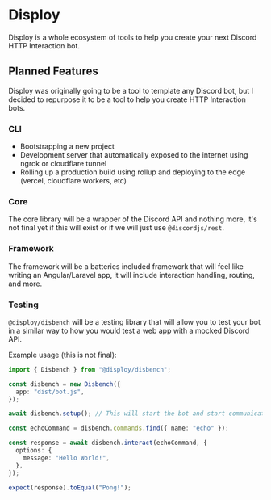 # Disploy

Disploy is a whole ecosystem of tools to help you create your next Discord HTTP Interaction bot.

## Planned Features

Disploy was originally going to be a tool to template any Discord bot, but I decided to repurpose it to be a tool to help you create HTTP Interaction bots.

### CLI

- Bootstrapping a new project
- Development server that automatically exposed to the internet using ngrok or cloudflare tunnel
- Rolling up a production build using rollup and deploying to the edge (vercel, cloudflare workers, etc)

### Core

The core library will be a wrapper of the Discord API and nothing more, it's not final yet if this will exist or if we will just use `@discordjs/rest`.

### Framework

The framework will be a batteries included framework that will feel like writing an Angular/Laravel app, it will include interaction handling, routing, and more.

### Testing

`@disploy/disbench` will be a testing library that will allow you to test your bot in a similar way to how you would test a web app with a mocked Discord API.

Example usage (this is not final):

```ts
import { Disbench } from "@disploy/disbench";

const disbench = new Disbench({
  app: "dist/bot.js",
});

await disbench.setup(); // This will start the bot and start communicating with the framework to "deploy" commands to the mocked API

const echoCommand = disbench.commands.find({ name: "echo" });

const response = await disbench.interact(echoCommand, {
  options: {
    message: "Hello World!",
  },
});

expect(response).toEqual("Pong!");
```
